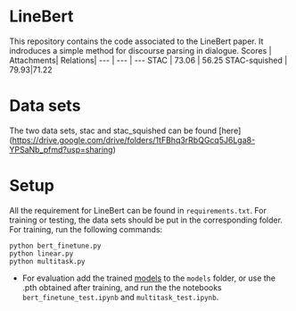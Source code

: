 # LineBert
This repository contains the code associated to the LineBert paper. It indroduces a simple method for discourse parsing in dialogue.
 Scores | Attachments| Relations|
--- | --- | --- 
STAC | 73.06 | 56.25
STAC-squished | 79.93|71.22

# Data sets 
The two data sets, stac and stac_squished can be found [here] (https://drive.google.com/drive/folders/1tFBhq3rRbQGcq5J6Lga8-YPSaNb_pfmd?usp=sharing)

# Setup
All the requirement for LineBert can be found in `requirements.txt`. For training or testing, the data sets should be put in the corresponding folder.  
For training, run the following commands:
```
python bert_finetune.py
python linear.py
python multitask.py
```
- For evaluation add the trained [models](https://drive.google.com/drive/folders/1S7ICsu5QUAjouOuDCmO_CcFAr3RnsUdr?usp=sharing) to the `models` folder, or use the .pth obtained after training, and run the the notebooks `bert_finetune_test.ipynb` and `multitask_test.ipynb`.

